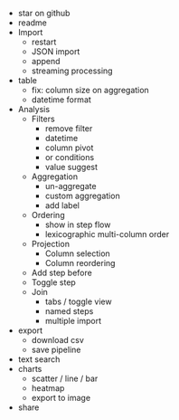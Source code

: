 - star on github
- readme
- Import
  - restart
  - JSON import
  - append
  - streaming processing
- table
  - fix: column size on aggregation
  - datetime format
- Analysis
  - Filters
    - remove filter
    - datetime
    - column pivot
    - or conditions
    - value suggest
  - Aggregation
    - un-aggregate
    - custom aggregation
    - add label
  - Ordering
    - show in step flow
    - lexicographic multi-column order
  - Projection
    - Column selection
    - Column reordering
  - Add step before
  - Toggle step
  - Join
    - tabs / toggle view
    - named steps
    - multiple import
- export
  - download csv
  - save pipeline
- text search
- charts
  - scatter / line / bar
  - heatmap
  - export to image
- share
